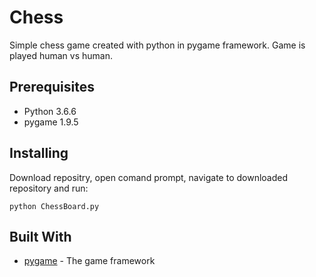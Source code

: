 # Chess
Simple chess game created with python in pygame framework. Game is played human vs human. 

## Prerequisites
* Python 3.6.6
* pygame 1.9.5


## Installing
Download repositry, open comand prompt, navigate to downloaded repository and run:

```
python ChessBoard.py
```


## Built With

* [pygame](https://www.pygame.org/) - The game framework
